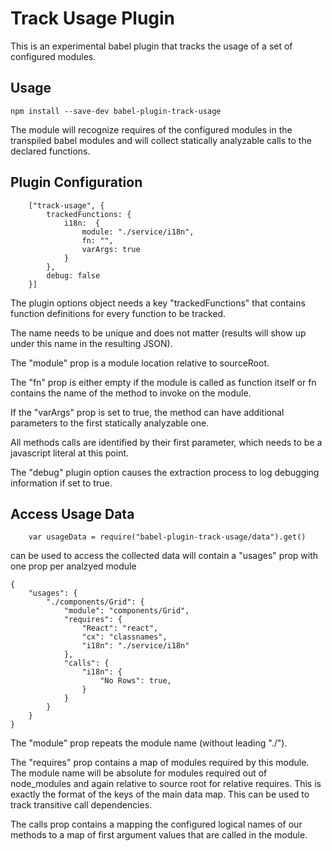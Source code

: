 Track Usage Plugin
==================

This is an experimental babel plugin that tracks the usage of a set of configured modules.

Usage
-----

```
npm install --save-dev babel-plugin-track-usage
```

The module will recognize requires of the configured modules in the transpiled babel modules and will collect
statically analyzable calls to the declared functions.
 

Plugin Configuration
--------------------

```
    ["track-usage", {
        trackedFunctions: {
            i18n:  {
                module: "./service/i18n",
                fn: "",
                varArgs: true
            }
        },
        debug: false
    }]
```

The plugin options object needs a key "trackedFunctions" that contains function definitions for every function to be tracked.

The name needs to be unique and does not matter (results will show up under this name in the resulting JSON).

The "module" prop is a module location relative to sourceRoot. 

The "fn" prop is either empty if the module is called as function itself or fn contains the name of the method to invoke on the module.

If the "varArgs" prop is set to true, the method can have additional parameters to the first statically analyzable one.

All methods calls are identified by their first parameter, which needs to be a javascript literal at this point.

The "debug" plugin option causes the extraction process to log debugging information if set to true.

Access Usage Data
-----------------

```
    var usageData = require("babel-plugin-track-usage/data").get()
```

can be used to access the collected data will contain a "usages" prop with one prop per analzyed module 

```
{ 
    "usages": {
        "./components/Grid": {
            "module": "components/Grid",
            "requires": {
                "React": "react",
                "cx": "classnames",
                "i18n": "./service/i18n"
            },
            "calls": {
                "i18n": {
                    "No Rows": true,
                }
            }
        }
    }
}

```

The "module" prop repeats the module name (without leading "./").


The "requires" prop contains a map of modules required by this module. The module name will be absolute for modules 
required out of node_modules and again relative to source root for relative requires. This is exactly the format of the 
keys of the main data map. This can be used to track transitive call dependencies.

The calls prop contains a mapping the configured logical names of our methods to a map of 
first argument values that are called in the module.
